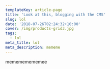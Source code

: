 ```yaml
---
templateKey: article-page
title: 'Look at this, blogging with the CMS'
slug: lol
date: '2018-07-26T02:24:32+10:00'
cover: /img/products-grid3.jpg
tags:
  - lol
meta_title: lol
meta_description: mememe
---
```

memememememee
